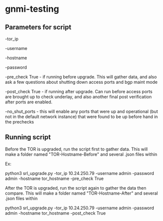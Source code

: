 # gnmi-testing

## Parameters for script

-tor_ip

-username

-hostname

-password

-pre_check True  - if running before upgrade. This will gather data, and also ask a few questions about shutting down access ports and bgp maint mode

-post_check True - if running after upgrade. Can run before access ports are brought up to check underlay, and also another final post verification after ports are enabled. 

-no_shut_ports - this will enable any ports that were up and operational (but not in the default network instance) that were found to be up before hand in the prechecks

## Running script

Before the TOR is upgraded, run the script first to gather data. This will make a folder named "TOR-Hostname-Before" and several .json files within

Ex:

python3 srl_upgrade.py -tor_ip 10.24.250.79 -username admin -password admin -hostname tor_hostname -pre_check True

After the TOR is upgraded, run the script again to gather the data then compare. This will make a folder named "TOR-Hostname-After" and several .json files within

python3 srl_upgrade.py -tor_ip 10.24.250.79 -username admin -password admin -hostname tor_hostname -post_check True